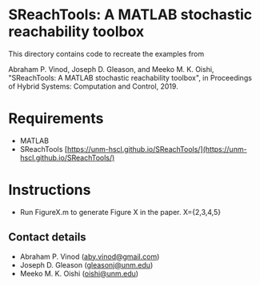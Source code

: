 # SReachTools: A MATLAB stochastic reachability toolbox

This directory contains code to recreate the examples from

  Abraham P. Vinod, Joseph D. Gleason, and Meeko M. K. Oishi, "SReachTools: A MATLAB stochastic reachability toolbox", in Proceedings of Hybrid Systems: Computation and Control, 2019.

# Requirements

- MATLAB
- SReachTools [https://unm-hscl.github.io/SReachTools/](https://unm-hscl.github.io/SReachTools/)

# Instructions

- Run FigureX.m to generate Figure X in the paper. X={2,3,4,5}

## Contact details

* Abraham P. Vinod ([aby.vinod@gmail.com](mailto:aby.vinod@gmail.com))
* Joseph D. Gleason ([gleasonj@unm.edu](mailto:gleasonj@unm.edu))
* Meeko M. K. Oishi ([oishi@unm.edu](mailto:oishi@unm.edu))

